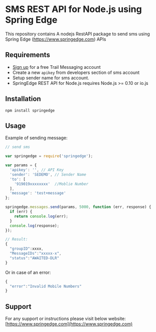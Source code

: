 SMS REST API for Node.js using Spring Edge
================================

This repository contains A nodejs RestAPI package to send sms using Spring Edge (https://www.springedge.com) APIs

Requirements
------------

- [Sign up](https://www.springedge.com/) for a free Trail Messaging account
- Create a new `apikey` from developers section of sms account
- Setup sender name for sms account.
- SpringEdge REST API for Node.js requires Node.js >= 0.10 or io.js


Installation
------------

`npm install springedge`


Usage
-----
Example of sending message:

```javascript
// send sms

var springedge = require('springedge');

var params = {
  'apikey': '', // API Key
  'sender': 'SEDEMO', // Sender Name
  'to': [
    '919019xxxxxxxx'  //Moblie Number
  ],
  'message': 'test+message'
};

springedge.messages.send(params, 5000, function (err, response) {
  if (err) {
    return console.log(err);
  }
  console.log(response);
});

// Result:
{
  "groupID":xxxx,
  "MessageIDs":"xxxxx-x",
  "status":"AWAITED-DLR"
}
```

Or in case of an error:

```javascript
{
  "error":"Invalid Mobile Numbers"
}
```


Support
-------------

For any support or instructions please visit below website:
[https://www.springedge.com](https://www.springedge.com)
